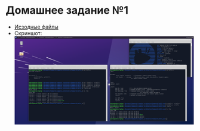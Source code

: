 # Домашнее задание №1
- [Исзодные файлы](https://github.com/Bopobywek/csa-hse-2022/blob/master/homework1)
- Скриншот:
![alt text](https://github.com/Bopobywek/csa-hse-2022/blob/master/homework1/Homework1.png)
